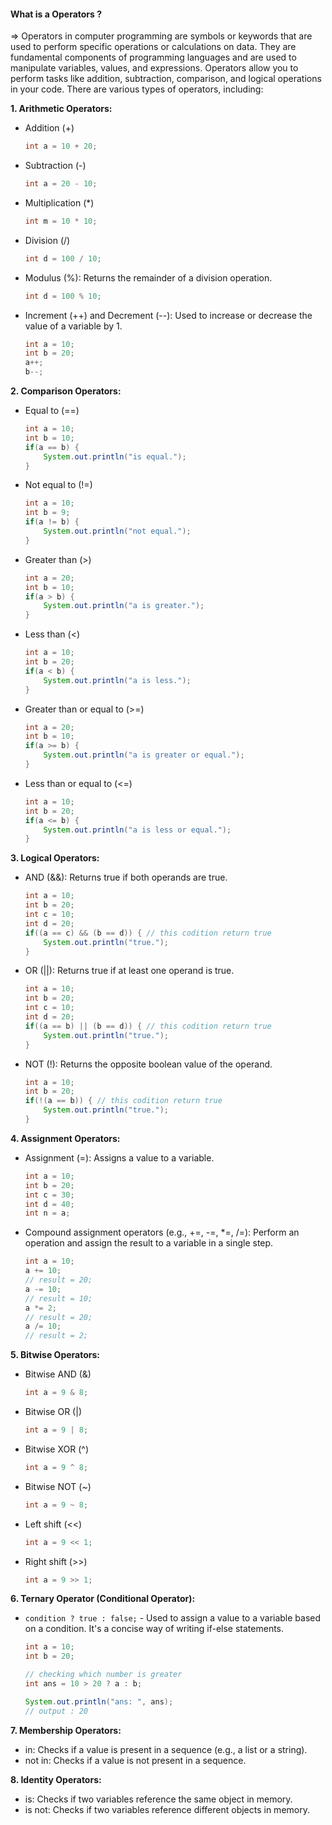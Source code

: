 #### **What is a Operators ?**
=> Operators in computer programming are symbols or keywords that are used to perform specific operations or calculations on data. They are fundamental components of programming languages and are used to manipulate variables, values, and expressions. Operators allow you to perform tasks like addition, subtraction, comparison, and logical operations in your code. There are various types of operators, including:

**1. Arithmetic Operators:**

- Addition (+)
    ```java
    int a = 10 + 20;
    ```
- Subtraction (-)
    ```java
    int a = 20 - 10;
    ```
- Multiplication (*)
    ```java
    int m = 10 * 10;
    ```
- Division (/)
    ```java
    int d = 100 / 10;
    ```
- Modulus (%): Returns the remainder of a division operation.
    ```java
    int d = 100 % 10;
    ```
- Increment (++) and Decrement (--): Used to increase or decrease the value of a variable by 1.
    ```java
    int a = 10;
    int b = 20;
    a++;
    b--;
    ```

**2. Comparison Operators:**

- Equal to (==)
    ```java
    int a = 10;
    int b = 10;
    if(a == b) {
        System.out.println("is equal.");
    }
    ```
- Not equal to (!=)
    ```java
    int a = 10;
    int b = 9;
    if(a != b) {
        System.out.println("not equal.");
    }
    ```
- Greater than (>)
    ```java
    int a = 20;
    int b = 10;
    if(a > b) {
        System.out.println("a is greater.");
    }
    ```
- Less than (<)
    ```java
    int a = 10;
    int b = 20;
    if(a < b) {
        System.out.println("a is less.");
    }
    ```
- Greater than or equal to (>=)
    ```java
    int a = 20;
    int b = 10;
    if(a >= b) {
        System.out.println("a is greater or equal.");
    }
    ```
- Less than or equal to (<=)
    ```java
    int a = 10;
    int b = 20;
    if(a <= b) {
        System.out.println("a is less or equal.");
    }
    ```

**3. Logical Operators:**

- AND (&&): Returns true if both operands are true.
    ```java
    int a = 10;
    int b = 20;
    int c = 10;
    int d = 20;
    if((a == c) && (b == d)) { // this codition return true
        System.out.println("true.");
    }
    ```
- OR (||): Returns true if at least one operand is true.
    ```java
    int a = 10;
    int b = 20;
    int c = 10;
    int d = 20;
    if((a == b) || (b == d)) { // this codition return true
        System.out.println("true.");
    }
    ```
- NOT (!): Returns the opposite boolean value of the operand.
    ```java
    int a = 10;
    int b = 20;
    if(!(a == b)) { // this codition return true
        System.out.println("true.");
    }
    ```

**4. Assignment Operators:**

- Assignment (=): Assigns a value to a variable.
    ```java
    int a = 10;
    int b = 20;
    int c = 30;
    int d = 40;
    int n = a;
    ```
- Compound assignment operators (e.g., +=, -=, *=, /=): Perform an operation and assign the result to a variable in a single step.
    ```java
    int a = 10;
    a += 10;
    // result = 20;
    a -= 10;
    // result = 10;
    a *= 2;
    // result = 20;
    a /= 10;
    // result = 2;
    ```

**5. Bitwise Operators:**

- Bitwise AND (&)
    ```java
    int a = 9 & 8;
    ```
- Bitwise OR (|)
    ```java
    int a = 9 | 8;
    ```
- Bitwise XOR (^)
    ```java
    int a = 9 ^ 8;
    ```
- Bitwise NOT (~)
    ```java
    int a = 9 ~ 8;
    ```
- Left shift (<<)
    ```java
    int a = 9 << 1;
    ```
- Right shift (>>)
    ```java
    int a = 9 >> 1;
    ```

**6. Ternary Operator (Conditional Operator):**

- ``` condition ? true : false; ``` - Used to assign a value to a variable based on a condition. It's a concise way of writing if-else statements.
    ```java
    int a = 10;
    int b = 20;
    
    // checking which number is greater
    int ans = 10 > 20 ? a : b;
    
    System.out.println("ans: ", ans);
    // output : 20
    ```

**7. Membership Operators:**

- in: Checks if a value is present in a sequence (e.g., a list or a string).
- not in: Checks if a value is not present in a sequence.

**8. Identity Operators:**

- is: Checks if two variables reference the same object in memory.
- is not: Checks if two variables reference different objects in memory.